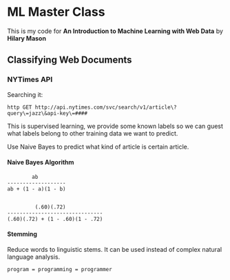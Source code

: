 ML Master Class
===============

This is my code for **An Introduction to Machine Learning with Web Data** by **Hilary Mason**

## Classifying Web Documents

### NYTimes API

Searching it:

	http GET http://api.nytimes.com/svc/search/v1/article\?query\=jazz\&api-key\=####

This is supervised learning, we provide some known labels so we can guest what labels belong to other training data we want to predict.
	
Use Naive Bayes to predict what kind of article is certain article.

#### Naive Bayes Algorithm

    	    ab
	-------------------
	ab + (1 - a)(1 - b)


    		 (.60)(.72)
	-------------------------------
	(.60)(.72) + (1 - .60)(1 - .72)

#### Stemming

Reduce words to linguistic stems. It can be used instead of complex natural language analysis.

	program = programming = programmer